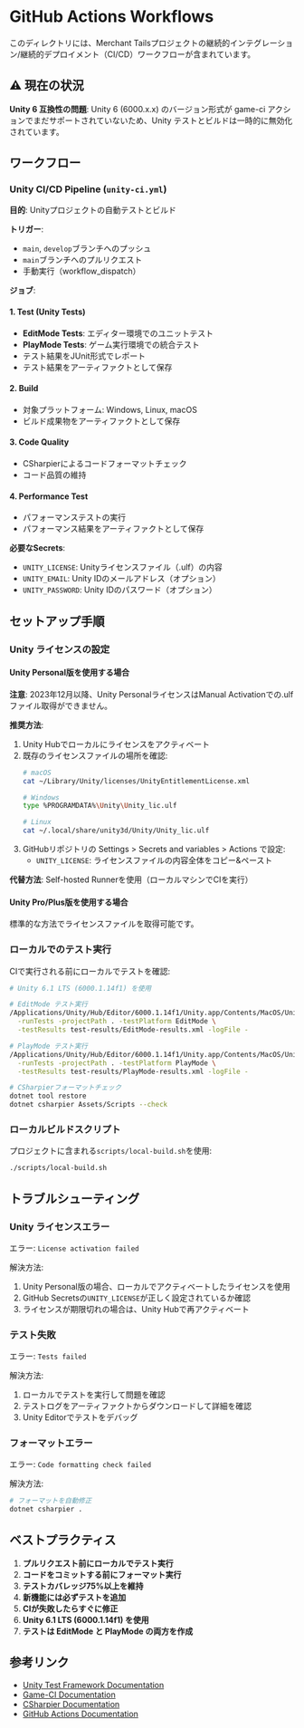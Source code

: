 # GitHub Actions Workflows

このディレクトリには、Merchant Tailsプロジェクトの継続的インテグレーション/継続的デプロイメント（CI/CD）ワークフローが含まれています。

## ⚠️ 現在の状況

**Unity 6 互換性の問題**: Unity 6 (6000.x.x) のバージョン形式が game-ci アクションでまだサポートされていないため、Unity テストとビルドは一時的に無効化されています。

## ワークフロー

### Unity CI/CD Pipeline (`unity-ci.yml`)

**目的**: Unityプロジェクトの自動テストとビルド

**トリガー**:
- `main`, `develop`ブランチへのプッシュ
- `main`ブランチへのプルリクエスト
- 手動実行（workflow_dispatch）

**ジョブ**:

#### 1. Test (Unity Tests)
- **EditMode Tests**: エディター環境でのユニットテスト
- **PlayMode Tests**: ゲーム実行環境での統合テスト
- テスト結果をJUnit形式でレポート
- テスト結果をアーティファクトとして保存

#### 2. Build
- 対象プラットフォーム: Windows, Linux, macOS
- ビルド成果物をアーティファクトとして保存

#### 3. Code Quality
- CSharpierによるコードフォーマットチェック
- コード品質の維持

#### 4. Performance Test
- パフォーマンステストの実行
- パフォーマンス結果をアーティファクトとして保存

**必要なSecrets**:
- `UNITY_LICENSE`: Unityライセンスファイル（.ulf）の内容
- `UNITY_EMAIL`: Unity IDのメールアドレス（オプション）
- `UNITY_PASSWORD`: Unity IDのパスワード（オプション）

## セットアップ手順

### Unity ライセンスの設定

#### Unity Personal版を使用する場合

**注意**: 2023年12月以降、Unity PersonalライセンスはManual Activationでの.ulfファイル取得ができません。

**推奨方法**:
1. Unity Hubでローカルにライセンスをアクティベート
2. 既存のライセンスファイルの場所を確認:
   ```bash
   # macOS
   cat ~/Library/Unity/licenses/UnityEntitlementLicense.xml
   
   # Windows
   type %PROGRAMDATA%\Unity\Unity_lic.ulf
   
   # Linux
   cat ~/.local/share/unity3d/Unity/Unity_lic.ulf
   ```
3. GitHubリポジトリの Settings > Secrets and variables > Actions で設定:
   - `UNITY_LICENSE`: ライセンスファイルの内容全体をコピー&ペースト

**代替方法**: Self-hosted Runnerを使用（ローカルマシンでCIを実行）

#### Unity Pro/Plus版を使用する場合

標準的な方法でライセンスファイルを取得可能です。

### ローカルでのテスト実行

CIで実行される前にローカルでテストを確認:

```bash
# Unity 6.1 LTS (6000.1.14f1) を使用

# EditMode テスト実行
/Applications/Unity/Hub/Editor/6000.1.14f1/Unity.app/Contents/MacOS/Unity \
  -runTests -projectPath . -testPlatform EditMode \
  -testResults test-results/EditMode-results.xml -logFile -

# PlayMode テスト実行
/Applications/Unity/Hub/Editor/6000.1.14f1/Unity.app/Contents/MacOS/Unity \
  -runTests -projectPath . -testPlatform PlayMode \
  -testResults test-results/PlayMode-results.xml -logFile -

# CSharpierフォーマットチェック
dotnet tool restore
dotnet csharpier Assets/Scripts --check
```

### ローカルビルドスクリプト

プロジェクトに含まれる`scripts/local-build.sh`を使用:
```bash
./scripts/local-build.sh
```

## トラブルシューティング

### Unity ライセンスエラー

エラー: `License activation failed`

解決方法:
1. Unity Personal版の場合、ローカルでアクティベートしたライセンスを使用
2. GitHub Secretsの`UNITY_LICENSE`が正しく設定されているか確認
3. ライセンスが期限切れの場合は、Unity Hubで再アクティベート

### テスト失敗

エラー: `Tests failed`

解決方法:
1. ローカルでテストを実行して問題を確認
2. テストログをアーティファクトからダウンロードして詳細を確認
3. Unity Editorでテストをデバッグ

### フォーマットエラー

エラー: `Code formatting check failed`

解決方法:
```bash
# フォーマットを自動修正
dotnet csharpier .
```

## ベストプラクティス

1. **プルリクエスト前にローカルでテスト実行**
2. **コードをコミットする前にフォーマット実行**
3. **テストカバレッジ75%以上を維持**
4. **新機能には必ずテストを追加**
5. **CIが失敗したらすぐに修正**
6. **Unity 6.1 LTS (6000.1.14f1) を使用**
7. **テストは EditMode と PlayMode の両方を作成**

## 参考リンク

- [Unity Test Framework Documentation](https://docs.unity3d.com/Packages/com.unity.test-framework@latest)
- [Game-CI Documentation](https://game-ci.com/docs)
- [CSharpier Documentation](https://csharpier.com/)
- [GitHub Actions Documentation](https://docs.github.com/actions)